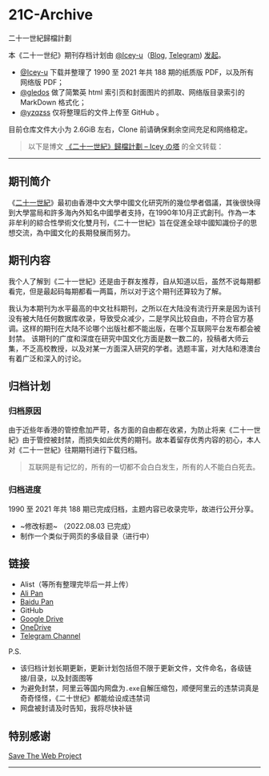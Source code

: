 # 21C-Archive
二十一世紀歸檔計劃

本《二十一世纪》期刊存档计划由 [@Icey-u](https://github.com/Icey-u)（[Blog](https://www.icey.pro/), [Telegram](https://t.me/@Iceyour)) [发起](https://www.icey.pro/misc/384/)。

- [@Icey-u](https://github.com/Icey-u) 下载并整理了 1990 至 2021 年共 188 期的纸质版 PDF，以及所有网络版 PDF；
- [@gledos](https://github.com/gledos/) 做了简繁英 html 索引页和封面图片的抓取、网络版目录索引的 MarkDown 格式化；
- [@yzqzss](https://github.com/yzqzss/) 仅将整理后的文件上传至 GitHub 。

目前仓库文件大小为 2.6GiB 左右，Clone 前请确保剩余空间充足和网络稳定。

> 以下是博文 [《二十一世紀》歸檔計劃 – Icey の塔](https://www.icey.pro/misc/384/) 的全文转载：
---

## 期刊简介

《[二十一世紀](http://www.cuhk.edu.hk/ics/21c/zh/introduction.html)》最初由香港中文大學中國文化研究所的幾位學者倡議，其後很快得到大學當局和許多海內外知名中國學者支持，在1990年10月正式創刊。作為一本非牟利的綜合性學術文化雙月刊，《二十一世紀》旨在促進全球中國知識份子的思想交流，為中國文化的長期發展而努力。

## 期刊内容

我个人了解到《二十一世紀》还是由于群友推荐，自从知道以后，虽然不说每期都看完，但是最起码每期都看一两篇，所以对于这个期刊还算较为了解。

我认为本期刊为水平最高的中文社科期刊，之所以在大陆没有流行开来是因为该刊没有被大陆任何数据库收录，导致受众减少，二是学风比较自由，不符合官方基调。这样的期刊在大陆不论哪个出版社都不能出版，在哪个互联网平台发布都会被封禁。 该期刊的广度和深度在研究中国文化方面是数一数二的，投稿者大师云集，不乏高校教授，以及对某一方面深入研究的学者。选题丰富，对大陆和港澳台有着广泛和深入的讨论。

## 归档计划

### 归档原因

由于近些年香港的管控愈加严苛，各方面的自由都在收紧，为防止将来《二十一世紀》由于管控被封禁，而损失如此优秀的期刊。故本着留存优秀内容的初心，本人对《二十一世紀》往期期刊进行下载归档。

> 互联网是有记忆的，所有的一切都不会白白发生，所有的人不能白白死去。

### 归档进度

1990 至 2021 年共 188 期已完成归档，主题内容已收录完毕，故进行公开分享。

-   ~修改标题~ （2022.08.03 已完成）
-   制作一个类似于网页的多级目录（进行中）

## 链接

-   Alist（等所有整理完毕后一并上传）
-   [Ali Pan](https://www.aliyundrive.com/s/6cL9wmh3S35)
-   [Baidu Pan](https://pan.baidu.com/s/1iFqtF81eE5Zmb53Z4QuiaA?pwd=7bzh)
-   GitHub
-   [Google Drive](https://drive.google.com/drive/folders/1yXYg4_l30xeQhf-dWWlLxyePggyhjmqO?usp=sharing)
-   [OneDrive](https://1drv.ms/u/s!Ag4ia1FjDRAMgcJCOzZoYFYjd22Z9w?e=3ZpxMz)
-   [Telegram Channel](https://t.me/Iceypro/36)

P.S.

-   该归档计划长期更新，更新计划包括但不限于更新文件，文件命名，各级链接/目录，以及封面图等
-   为避免封禁，阿里云等国内网盘为`.exe`自解压缩包，顺便阿里云的违禁词真是奇奇怪怪，《二十世纪》都能给设成违禁词
-   网盘被封请及时告知，我将尽快补链

## 特别感谢

[Save The Web Project](https://saveweb.othing.xyz/)

---

